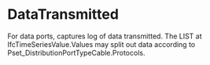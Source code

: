 DataTransmitted
===============

For data ports, captures log of data transmitted. The LIST at IfcTimeSeriesValue.Values may split out data according to Pset_DistributionPortTypeCable.Protocols.
